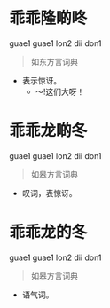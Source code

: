 # 乖乖隆啲咚
guae1 guae1 lon2 dii don1
> 如东方言词典
- 表示惊讶。
  - ～!这们大呀！

# 乖乖龙啲冬
guae1 guae1 lon2 dii don1
> 如皋方言词典
- 叹词，表惊讶。

# 乖乖龙的冬
guae1 guae1 lon2 dii don1
> 如皋方言词典
- 语气词。
